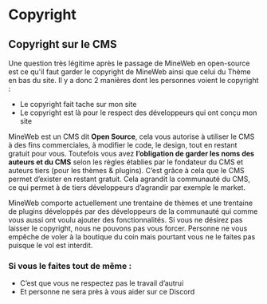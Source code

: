 # Copyright

## Copyright sur le CMS

Une question très légitime après le passage de MineWeb en open-source est ce qu'il faut garder le copyright de MineWeb ainsi que celui du Thème en bas du site. Il y a donc 2 manières dont les personnes voient le copyright :

*   Le copyright fait tache sur mon site
*   Le copyright est là pour le respect des développeurs qui ont conçu mon site

MineWeb est un CMS dit **Open Source**, cela vous autorise à utiliser le CMS à des fins commerciales, à modifier le code, le design, tout en restant gratuit pour vous. 
Toutefois vous avez **l’obligation de garder les noms des auteurs et du CMS** selon les règles établies par le fondateur du CMS et auteurs tiers (pour les thèmes & plugins). C’est grâce à cela que le CMS permet d’exister en restant gratuit. Cela agrandit la communauté du CMS, ce qui permet à de tiers développeurs d’agrandir par exemple le market.

MineWeb comporte actuellement une trentaine de thèmes et une trentaine de plugins développés par des développeurs de la communauté qui comme vous aussi ont voulu ajouter des fonctionnalités.
Si vous ne désirez pas laisser le copyright, nous ne pouvons pas vous forcer. Personne ne vous empêche de voler à la boutique du coin mais pourtant vous ne le faites pas puisque le vol est interdit.

### Si vous le faites tout de même :

*   C’est que vous ne respectez pas le travail d’autrui
*   Et personne ne sera près à vous aider sur ce Discord
 